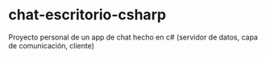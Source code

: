 # chat-escritorio-csharp
Proyecto personal de un app de chat hecho en c# (servidor de datos, capa de comunicación, cliente)
